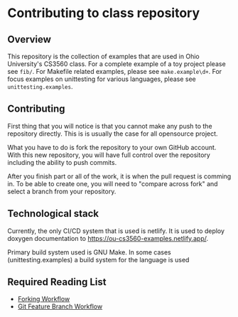 # Contributing to class repository

## Overview

This repository is the collection of examples that are used in Ohio University's CS3560 class. For a complete example of a toy project please see `fib/`.
For Makefile related examples, please see `make.example\d+`. For focus examples on unittesting for various languages, please see `unittesting.examples`.

## Contributing


First thing that you will notice is that you cannot make any push to the repository directly. This is is usually the case for all opensource project.

What you have to do is fork the repository to your own GitHub account. With this new repository, you will have full control over the
repository including the ability to push commits.

After you finish part or all of the work, it is when the pull request is comming in. To be able to create one, you will need to "compare across fork"
and select a branch from your repository.

## Technological stack

Currently, the only CI/CD system that is used is netlify. It is used to deploy doxygen documentation to https://ou-cs3560-examples.netlify.app/.

Primary build system used is GNU Make. In some cases (unittesting.examples)
a build system for the language is used

## Required Reading List

- [Forking Workflow](https://www.atlassian.com/git/tutorials/comparing-workflows/forking-workflow)
- [Git Feature Branch Workflow](https://www.atlassian.com/git/tutorials/comparing-workflows/feature-branch-workflow)
